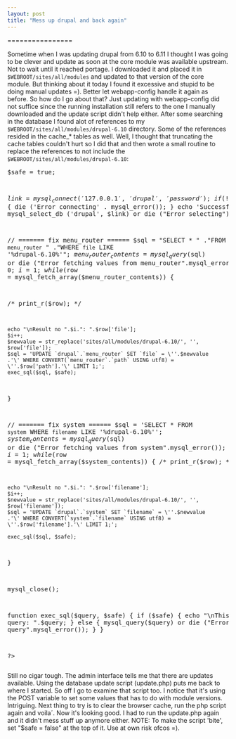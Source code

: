 ```yaml
---
layout: post
title: "Mess up drupal and back again"
---
```


================

Sometime when I was updating drupal from 6.10 to 6.11 I thought I was going to be clever and
update as soon at the core module was available upstream. Not to wait until it reached portage. I
downloaded it and placed it in ``$WEBROOT/sites/all/modules`` and updated to that version of the core module. 
But thinking about it today I found it excessive and stupid to be doing manual updates =).  Better let webapp-config handle it again as before. So how do I go about that? Just updating with webapp-config did not suffice since the running installation still refers to the one I manually downloaded and the update script didn't help either. 
After some searching in the database I found alot of references to my ``$WEBROOT/sites/all/modules/drupal-6.10``
directory. Some of the references resided in the cache_* tables as well. 
Well, I thought that truncating the cache tables couldn't hurt so I did that and then wrote a small routine to replace the references to not include the ``$WEBROOT/sites/all/modules/drupal-6.10``: 
</p><pre class="example">
<?php

$safe = true;

$link = mysql_connect('127.0.0.1', 'drupal', 'password');
if (!$link) {
    die ('Error connecting' . mysql_error());
}
echo 'Successful connect';
mysql_select_db ('drupal', $link) or die ("Error selecting");    

// ======= fix menu_router ======
$sql = "SELECT * "
    ."FROM `menu_router` "
    ."WHERE `file` LIKE '%drupal-6.10%'";
$menu_router_contents = mysql_query($sql) or die ("Error fetching values from menu_router".mysql_error()); 
$row = 0;
$i=1;
while($row = mysql_fetch_array($menu_router_contents)) {

/*      print_r($row); */

    echo "\nResult no ".$i.": ".$row['file'];
    $i++;
    $newvalue = str_replace('sites/all/modules/drupal-6.10/', '', $row['file']);
    $sql = 'UPDATE `drupal`.`menu_router` SET `file` = \''.$newvalue
	.'\' WHERE CONVERT(`menu_router`.`path` USING utf8) = \''.$row['path'].'\' LIMIT 1;';
    exec_sql($sql, $safe);
}

// ======= fix system ======
$sql = 'SELECT * FROM `system` WHERE `filename` LIKE \'%drupal-6.10%\''; 
$system_contents = mysql_query($sql) or die ("Error fetching values from system".mysql_error());
$row = 0;
$i=1;
while($row = mysql_fetch_array($system_contents)) {
/*     print_r($row); */

    echo "\nResult no ".$i.": ".$row['filename'];
    $i++;
    $newvalue = str_replace('sites/all/modules/drupal-6.10/', '', $row['filename']);
    $sql = 'UPDATE `drupal`.`system` SET `filename` = \''.$newvalue
	.'\' WHERE CONVERT(`system`.`filename` USING utf8) = \''.$row['filename'].'\' LIMIT 1;';

    exec_sql($sql, $safe);
}

mysql_close();

function exec_sql($query, $safe) {
    if ($safe) {
	echo "\nThis is the query: ".$query;
    } else {
	mysql_query($query) or die ("Error executing query".mysql_error());
    }
}

?>
</pre>

Still no cigar tough. The admin interface tells me that there are updates available. Using the database update script (update.php) puts me back to where I started. So off I go to examine that script too. I notice that it's using the POST variable to set some values that has to do with module versions. Intriguing. Next thing to try is to clear the browser cache, run the php script again and voila´. Now it's looking good. I had to run the update.php again and it didn't mess stuff up anymore either. 
NOTE: To make the script 'bite', set "$safe = false" at the top of it. Use at own risk ofcos =). 

